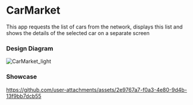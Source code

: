 # CarMarket

This app requests the list of cars from the network, displays this list and shows the details of the selected car on a separate screen

### Design Diagram
![CarMarket_light](https://github.com/user-attachments/assets/16a57136-0edd-4048-a00a-f4973b0f8b08)

### Showcase
https://github.com/user-attachments/assets/2e9767a7-f0a3-4e80-9d4b-13f9bb7dcb55
